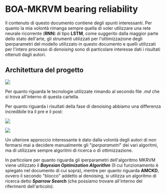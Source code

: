 # BOA-MKRVM bearing reliability

Il contenuto di questo documento contiene degli spunti interessanti. Per quanto la mia volontà rimanga sempre quella di voler utilizzare una rete neurale ricorrente (**RNN**) di tipo **LSTM**, come suggerito dalla maggior parte dello stato dell'arte, gli strumenti utilizzati per l'ottimizzazione degli iperparametri del modello utilizzato in questo documento e quelli utilizzati per l'intero processo di *denoising* sono di particolare interesse dati i risultati ottenuti dagli autori.

## Architettura del progetto

![](/home/aliquodfahriam/ArchHome/.config/marktext/images/2023-07-20-11-58-33-image.png)

Per quanto riguarda le tecnologie utilizzate rimando al secondo file *.md* che si trova all'interno di questa cartella. 

Per quanto riguarda i risultati della fase di denoising abbiamo una differenza incredibile tra il pre e il post: 

![](/home/aliquodfahriam/ArchHome/.config/marktext/images/2023-07-20-12-00-02-image.png)

![](/home/aliquodfahriam/ArchHome/.config/marktext/images/2023-07-20-12-00-24-image.png)

Un ulteriore approccio interessante è dato dalla volontà degli autori di non fermarsi mai a decidere manualmente gli "*iperparametri*" dei vari algoritmi, ma di utilizzare sempre algoritmi di ricerca o di ottimizzazione. 

In particolare per quanto riguarda gli iperparametri dell'algoritmo MKRVM viene utilizzato il ***Bayesian Optimization Algorithm*** (Il cui funzionamento è spiegato nel documento di cui sopra), mentre per quanto riguarda **AMCKD**, ovvero il secondo "blocco" addetto al denoising, si utilizza un algoritmo di ricerca detto ***Sparrow Search*** (che possiamo trovare all'interno dei riferimenti dell'articolo). 
